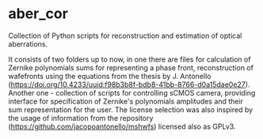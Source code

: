 # aber_cor
Collection of Python scripts for reconstruction and estimation of optical aberrations. 

It consists of two folders up to now, in one there are files for calculation of Zernike polynomials sums for representing a phase front, 
reconstruction of wafefronts using the equations from the thesis by J. Antonello (https://doi.org/10.4233/uuid:f98b3b8f-bdb8-41bb-8766-d0a15dae0e27). 
Another one - collection of scripts for controlling sCMOS camera, providing interface for specification of Zernike's polynomials amplitudes 
and their sum representation for the user. 
The license selection was also inspired by the usage of information from the repository (https://github.com/jacopoantonello/mshwfs) licensed also as GPLv3.
